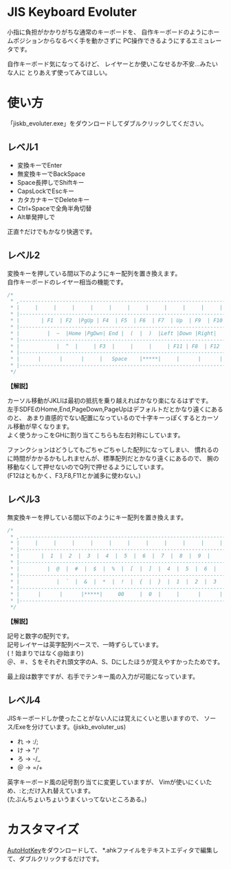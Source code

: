 # JIS Keyboard Evoluter

小指に負担がかかりがちな通常のキーボードを、
自作キーボードのようにホームポジションからなるべく手を動かさずに
PC操作できるようにするエミュレータです。

自作キーボード気になってるけど、
レイヤーとか使いこなせるか不安…みたいな人に
とりあえず使ってみてほしい。


# 使い方

「jiskb_evoluter.exe」をダウンロードしてダブルクリックしてください。


## レベル1

* 変換キーでEnter
* 無変換キーでBackSpace
* Space長押しでShiftキー
* CapsLockでEscキー
* カタカナキーでDeleteキー
* Ctrl+Spaceで全角半角切替
* Alt単発押しで

正直↑だけでもかなり快適です。


## レベル2

変換キーを押している間以下のようにキー配列を置き換えます。  
自作キーボードのレイヤー相当の機能です。

```c
/* 
 * ,-----------------------------------------------------------------------------------------.
 * |     |     |     |     |     |     |     |     |     |     |     |     |     |     |     |
 * |-----------------------------------------------------------------------------------------+
 * |       | F1  | F2  |PgUp | F4  | F5  | F6  | F7  | Up  | F9  | F10 |     |     |         |
 * |----------------------------------------------------------------------------------       +
 * |         |  ~  |Home |PgDwn| End |  (  |  )  |Left |Down |Right|  |  |     |     |       |
 * |-----------------------------------------------------------------------------------------+
 * |            |  ^  |     | F3  |     |     |     | F11 | F8  | F12 |  \  |     |          |
 * |-----------------------------------------------------------------------------------------+
 * |      |      |      |     |   Space    |*****|     |      |      |      |      |         |
 * |-----------------------------------------------------------------------------------------+
 */
```

**【解説】**

カーソル移動がJKLIは最初の抵抗を乗り越えればかなり楽になるはずです。  
左手SDFEのHome,End,PageDown,PageUpはデフォルトだとかなり遠くにあるのと、
あまり直感的でない配置になっているので十字キーっぽくするとカーソル移動が早くなります。  
よく使うかっこをGHに割り当てこちらも左右対称にしています。

ファンクションはどうしてもごちゃごちゃした配列になってしまい、
慣れるのに時間がかかるかもしれませんが、標準配列だとかなり遠くにあるので、
腕の移動なくして押せないのでQ列で押せるようにしています。  
(F12はともかく、F3,F8,F11とか滅多に使わない。)



## レベル3

無変換キーを押している間以下のようにキー配列を置き換えます。  


```c
/* 
 * ,-----------------------------------------------------------------------------------------.
 * |     |     |     |     |     |     |     |     |     |     |     |     |     |     |     |
 * |-----------------------------------------------------------------------------------------+
 * |       |  1  |  2  |  3  |  4  |  5  |  6  |  7  |  8  |  9  |     |     |     |         |
 * |----------------------------------------------------------------------------------       +
 * |         |  @  |  #  |  $  |  %  |  [  |  ]  |  4  |  5  |  6  |     |     |     |       |
 * |-----------------------------------------------------------------------------------------+
 * |            |  `  |  &  |  *  |  !  |  {  |  }  |  1  |  2  |  3  |     |     |          |
 * |-----------------------------------------------------------------------------------------+
 * |      |      |      |*****|     00     |  0  |     |      |      |      |      |         |
 * |-----------------------------------------------------------------------------------------+
 */
```

**【解説】**

記号と数字の配列です。  
記号レイヤーは英字配列ベースで、一時ずらしています。  
(！始まりではなく@始まり)  
＠、＃、＄をそれぞれ頭文字のA、S、Dにしたほうが覚えやすかったためです。  

最上段は数字ですが、右手でテンキー風の入力が可能になっています。



## レベル4

JISキーボードしか使ったことがない人には覚えにくいと思いますので、
ソース/Exeを分けています。(jiskb_evoluter_us)  

* れ → :/;
* け → "/'
* ろ → -/_
* ＠ → =/+

英字キーボード風の記号割り当てに変更していますが、
Vimが使いにくいため、:と;だけ入れ替えています。  
(たぶんちょいちょいうまくいってないところある。)


# カスタマイズ

[AutoHotKey](https://www.autohotkey.com/)をダウンロードして、
*.ahkファイルをテキストエディタで編集して、ダブルクリックするだけです。

